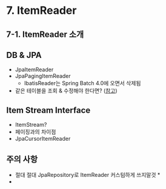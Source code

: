 # 7. ItemReader


## 7-1. ItemReader 소개

## DB & JPA

* JpaItemReader
* JpaPagingItemReader
    * IbatisReader는 Spring Batch 4.0에 오면서 삭제됨
* 같은 테이블을 조회 & 수정해야 한다면? ([참고](https://stackoverflow.com/questions/26509971/spring-batch-jpapagingitemreader-why-some-rows-are-not-read))

## Item Stream Interface

* ItemStream?
* 페이징과의 차이점
* JpaCursorItemReader


## 주의 사항

* 절대 절대 JpaRepository로 ItemReader 커스텀하게 쓰지말것
    * 
* 